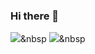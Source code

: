 ### Hi there 👋
<img src="https://img.shields.io/badge/Python-3766AB?style=flat-square&logo=Python&logoColor=white"/></a>&nbsp 
<img src="https://img.shields.io/badge/Naver-03C75A?style=flat-square&logo=Naver&logoColor=white"/></a>&nbsp 

<!--
**sein0211/sein0211** is a ✨ _special_ ✨ repository because its `README.md` (this file) appears on your GitHub profile.

Here are some ideas to get you started:
<h1>Lee Sein</h1>
- 🔭 I’m currently working on ...
- 🌱 I’m currently learning ...
- 👯 I’m looking to collaborate on ...
- 🤔 I’m looking for help with ...
- 💬 Ask me about ...
- 📫 How to reach me: ...
- 😄 Pronouns: ...
- ⚡ Fun fact: ...
-->
